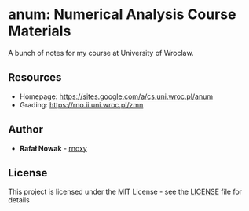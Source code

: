 # anum: Numerical Analysis Course Materials
A bunch of notes for my course at University of Wroclaw.

## Resources

* Homepage: <https://sites.google.com/a/cs.uni.wroc.pl/anum>
* Grading:  <https://rno.ii.uni.wroc.pl/zmn>

## Author

* **Rafał Nowak** - [rnoxy](https://github.com/rnoxy)

## License

This project is licensed under the MIT License - see the [LICENSE](LICENSE) file for details
